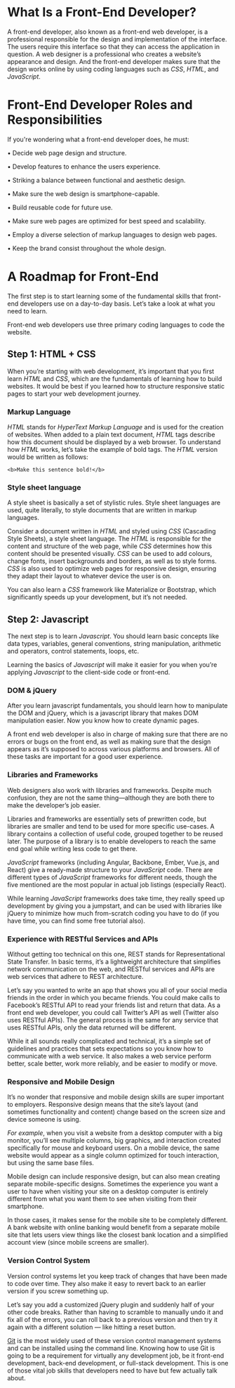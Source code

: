 # What Is a Front-End Developer?

A front-end developer, also known as a front-end web developer, is a professional responsible for the design and implementation of the interface. The users require this interface so that they can access the application in question. A web designer is a professional who creates a website’s appearance and design. And the front-end developer makes sure that the design works online by using coding languages such as *CSS*, *HTML*, and *JavaScript*.

# Front-End Developer Roles and Responsibilities

If you're wondering what a front-end developer does, he must:

• Decide web page design and structure.

• Develop features to enhance the users experience.

• Striking a balance between functional and aesthetic design.

• Make sure the web design is smartphone-capable.

• Build reusable code for future use.

• Make sure web pages are optimized for best speed and scalability.

• Employ a diverse selection of markup languages to design web pages.

• Keep the brand consist throughout the whole design.

# A Roadmap for Front-End

The first step is to start learning some of the fundamental skills that front-end developers use on a day-to-day basis. Let’s take a look at what you need to learn.

Front-end web developers use three primary coding languages to code the website.

## **Step 1: HTML + CSS**

When you’re starting with web development, it’s important that you first learn *HTML* and *CSS*, which are the fundamentals of learning how to build websites. It would be best if you learned how to structure responsive static pages to start your web development journey.

### **Markup Language**

*HTML* stands for *HyperText Markup Language* and is used for the creation of websites. When added to a plain text document, *HTML* tags describe how this document should be displayed by a web browser. To understand how *HTML* works, let’s take the example of bold tags. The *HTML* version would be written as follows:

    <b>Make this sentence bold!</b>

### **Style sheet language**

A style sheet is basically a set of stylistic rules. Style sheet languages are used, quite literally, to style documents that are written in markup languages.

Consider a document written in *HTML* and styled using *CSS* (Cascading Style Sheets), a style sheet language. The *HTML* is responsible for the content and structure of the web page, while *CSS* determines how this content should be presented visually. *CSS* can be used to add colours, change fonts, insert backgrounds and borders, as well as to style forms. *CSS* is also used to optimize web pages for responsive design, ensuring they adapt their layout to whatever device the user is on.

You can also learn a *CSS* framework like Materialize or Bootstrap, which significantly speeds up your development, but it’s not needed.

## **Step 2: Javascript**

The next step is to learn *Javascript*. You should learn basic concepts like data types, variables, general conventions, string manipulation, arithmetic and operators, control statements, loops, etc. 

Learning the basics of *Javascript* will make it easier for you when you’re applying *Javascript* to the client-side code or front-end.

### **DOM & jQuery**

After you learn javascript fundamentals, you should learn how to manipulate the DOM and jQuery, which is a javascript library that makes DOM manipulation easier. Now you know how to create dynamic pages.

A front end web developer is also in charge of making sure that there are no errors or bugs on the front end, as well as making sure that the design appears as it’s supposed to across various platforms and browsers. All of these tasks are important for a good user experience.

### **Libraries and Frameworks**

Web designers also work with libraries and frameworks. Despite much confusion, they are not the same thing—although they are both there to make the developer’s job easier.

Libraries and frameworks are essentially sets of prewritten code, but libraries are smaller and tend to be used for more specific use-cases. A library contains a collection of useful code, grouped together to be reused later. The purpose of a library is to enable developers to reach the same end goal while writing less code to get there.

*JavaScript* frameworks (including Angular, Backbone, Ember, Vue.js, and React) give a ready-made structure to your *JavaScript* code. There are different types of *JavaScript* frameworks for different needs, though the five mentioned are the most popular in actual job listings (especially React).

While learning *JavaScript* frameworks does take time, they really speed up development by giving you a jumpstart, and can be used with libraries like jQuery to minimize how much from-scratch coding you have to do (if you have time, you can find some free tutorial also).

### **Experience with RESTful Services and APIs**

Without getting too technical on this one, REST stands for Representational State Transfer. In basic terms, it’s a lightweight architecture that simplifies network communication on the web, and RESTful services and APIs are web services that adhere to REST architecture.

Let’s say you wanted to write an app that shows you all of your social media friends in the order in which you became friends. You could make calls to Facebook’s RESTful API to read your friends list and return that data. As a front end web developer, you could call Twitter’s API as well (Twitter also uses RESTful APIs). The general process is the same for any service that uses RESTful APIs, only the data returned will be different.

While it all sounds really complicated and technical, it’s a simple set of guidelines and practices that sets expectations so you know how to communicate with a web service. It also makes a web service perform better, scale better, work more reliably, and be easier to modify or move.

### **Responsive and Mobile Design**

It’s no wonder that responsive and mobile design skills are super important to employers. Responsive design means that the site’s layout (and sometimes functionality and content) change based on the screen size and device someone is using.

*For example*, when you visit a website from a desktop computer with a big monitor, you’ll see multiple columns, big graphics, and interaction created specifically for mouse and keyboard users. On a mobile device, the same website would appear as a single column optimized for touch interaction, but using the same base files.

Mobile design can include responsive design, but can also mean creating separate mobile-specific designs. Sometimes the experience you want a user to have when visiting your site on a desktop computer is entirely different from what you want them to see when visiting from their smartphone.

In those cases, it makes sense for the mobile site to be completely different. A bank website with online banking would benefit from a separate mobile site that lets users view things like the closest bank location and a simplified account view (since mobile screens are smaller).

### **Version Control System**

Version control systems let you keep track of changes that have been made to code over time. They also make it easy to revert back to an earlier version if you screw something up.

Let’s say you add a customized jQuery plugin and suddenly half of your other code breaks. Rather than having to scramble to manually undo it and fix all of the errors, you can roll back to a previous version and then try it again with a different solution — like hitting a reset button.

[Git](https://git-scm.com/) is the most widely used of these version control management systems and can be installed using the command line. Knowing how to use Git is going to be a requirement for virtually any development job, be it front-end development, back-end development, or full-stack development. This is one of those vital job skills that developers need to have but few actually talk about.

